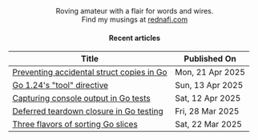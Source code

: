 <div align="center">
Roving amateur with a flair for words and wires. <br>
Find my musings at <a href="https://rednafi.com/" rel="me">rednafi.com</a>
</div><div align="center">

#### Recent articles

| Title | Published On |
| ----- | ------------ |
| [Preventing accidental struct copies in Go](http://rednafi.com/go/prevent_struct_copies/) | Mon, 21 Apr 2025 |
| [Go 1.24's "tool" directive](http://rednafi.com/go/tool_directive/) | Sun, 13 Apr 2025 |
| [Capturing console output in Go tests](http://rednafi.com/go/capture_console_output/) | Sat, 12 Apr 2025 |
| [Deferred teardown closure in Go testing](http://rednafi.com/go/deferred_teardown_closure/) | Fri, 28 Mar 2025 |
| [Three flavors of sorting Go slices](http://rednafi.com/go/sort_slice/) | Sat, 22 Mar 2025 |
</div>